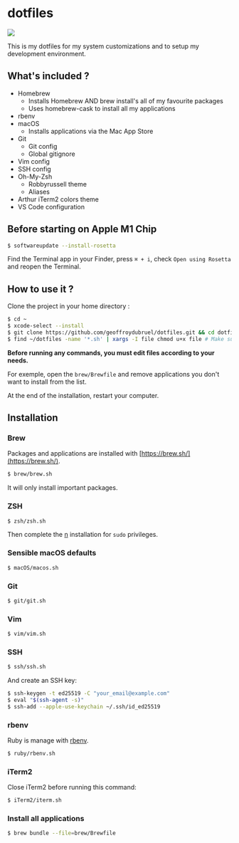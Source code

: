 # dotfiles

![](https://github.com/guillaumebriday/dotfiles/workflows/Lint/badge.svg)

This is my dotfiles for my system customizations and to setup my development environment.

## What's included ?

+ Homebrew
  + Installs Homebrew AND brew install's all of my favourite packages
  + Uses homebrew-cask to install all my applications
+ rbenv
+ macOS
  + Installs applications via the Mac App Store
+ Git
  + Git config
  + Global gitignore
+ Vim config
+ SSH config
+ Oh-My-Zsh
  + Robbyrussell theme
  + Aliases
+ Arthur iTerm2 colors theme
+ VS Code configuration

## Before starting on Apple M1 Chip

```bash
$ softwareupdate --install-rosetta
```

Find the Terminal app in your Finder, press `⌘ + i`, check `Open using Rosetta` and reopen the Terminal.

## How to use it ?

Clone the project in your home directory :

```bash
$ cd ~
$ xcode-select --install
$ git clone https://github.com/geoffroydubruel/dotfiles.git && cd dotfiles
$ find ~/dotfiles -name '*.sh' | xargs -I file chmod u+x file # Make sure you can execute the scripts
```

**Before running any commands, you must edit files according to your needs.**

For exemple, open the `brew/Brewfile` and remove applications you don't want to install from the list.

At the end of the installation, restart your computer.

## Installation

### Brew

Packages and applications are installed with [https://brew.sh/](https://brew.sh/).

```bash
$ brew/brew.sh
```

It will only install important packages.

### ZSH

```bash
$ zsh/zsh.sh
```

Then complete the [n](https://github.com/tj/n#installation) installation for `sudo` privileges.

### Sensible macOS defaults

```bash
$ macOS/macos.sh
```

### Git

```bash
$ git/git.sh
```

### Vim

```bash
$ vim/vim.sh
```

### SSH

```bash
$ ssh/ssh.sh
```

And create an SSH key:
```bash
$ ssh-keygen -t ed25519 -C "your_email@example.com"
$ eval "$(ssh-agent -s)"
$ ssh-add --apple-use-keychain ~/.ssh/id_ed25519
```

### rbenv

Ruby is manage with [rbenv](https://github.com/rbenv/rbenv).

```bash
$ ruby/rbenv.sh
```

### iTerm2

Close iTerm2 before running this command:

```bash
$ iTerm2/iterm.sh
```

### Install all applications

```bash
$ brew bundle --file=brew/Brewfile
```
